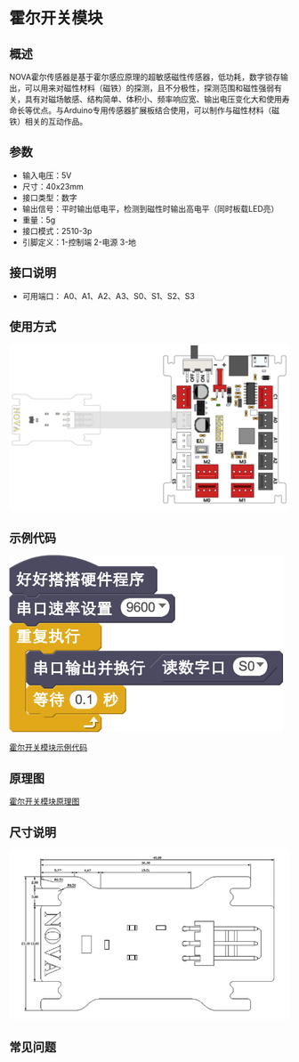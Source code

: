 # 霍尔开关模块

## 概述

NOVA霍尔传感器是基于霍尔感应原理的超敏感磁性传感器，低功耗，数字锁存输出，可以用来对磁性材料（磁铁）的探测，且不分极性，探测范围和磁性强弱有关，具有对磁场敏感、结构简单、体积小、频率响应宽、输出电压变化大和使用寿命长等优点。与Arduino专用传感器扩展板结合使用，可以制作与磁性材料（磁铁）相关的互动作品。

## 参数

* 输入电压：5V
* 尺寸：40x23mm
* 接口类型：数字
* 输出信号：平时输出低电平，检测到磁性时输出高电平（同时板载LED亮）
* 重量：5g
* 接口模式：2510-3p
* 引脚定义：1-控制端 2-电源 3-地

## 接口说明

* 可用端口： A0、A1、A2、A3、S0、S1、S2、S3

## 使用方式

![](../../.gitbook/assets/41.png)

## 示例代码

![](../../.gitbook/assets/42.png)

[霍尔开关模块示例代码](http://www.haohaodada.com/show.php?id=947645)

## 原理图

[霍尔开关模块原理图](https://github.com/Haohaodada-official/docs/blob/master/jiao-xue-chan-pin/pdf/yuan-li-tu/%E9%9C%8D%E5%B0%94%E5%BC%80%E5%85%B3%E6%A8%A1%E5%9D%97.pdf)

## 尺寸说明

![](../../.gitbook/assets/110.png)

## 常见问题

